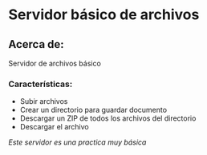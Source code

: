 # Servidor básico de archivos

## Acerca de:

Servidor de archivos básico

### Características:
- Subir archivos
- Crear un directorio para guardar documento
- Descargar un ZIP de todos los archivos del directorio
- Descargar el archivo

_Este servidor es una practica muy básica_
